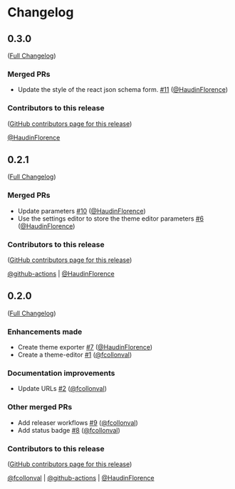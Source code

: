 # Changelog

<!-- <START NEW CHANGELOG ENTRY> -->

## 0.3.0

([Full Changelog](https://github.com/jupyterlab-contrib/jupyterlab-theme-editor/compare/v0.2.1...d18e1d4b15caefb361ce57107b55a3ab4aa8c7fc))

### Merged PRs

- Update the style of the react json schema form. [#11](https://github.com/jupyterlab-contrib/jupyterlab-theme-editor/pull/11) ([@HaudinFlorence](https://github.com/HaudinFlorence))

### Contributors to this release

([GitHub contributors page for this release](https://github.com/jupyterlab-contrib/jupyterlab-theme-editor/graphs/contributors?from=2023-03-21&to=2023-03-23&type=c))

[@HaudinFlorence](https://github.com/search?q=repo%3Ajupyterlab-contrib%2Fjupyterlab-theme-editor+involves%3AHaudinFlorence+updated%3A2023-03-21..2023-03-23&type=Issues)

<!-- <END NEW CHANGELOG ENTRY> -->

## 0.2.1

([Full Changelog](https://github.com/jupyterlab-contrib/jupyterlab-theme-editor/compare/v0.2.0...c7140a1b4df0a6c2ba493a2787addc187bfa4c25))

### Merged PRs

- Update parameters [#10](https://github.com/jupyterlab-contrib/jupyterlab-theme-editor/pull/10) ([@HaudinFlorence](https://github.com/HaudinFlorence))
- Use the settings editor to store the theme editor parameters [#6](https://github.com/jupyterlab-contrib/jupyterlab-theme-editor/pull/6) ([@HaudinFlorence](https://github.com/HaudinFlorence))

### Contributors to this release

([GitHub contributors page for this release](https://github.com/jupyterlab-contrib/jupyterlab-theme-editor/graphs/contributors?from=2023-03-09&to=2023-03-21&type=c))

[@github-actions](https://github.com/search?q=repo%3Ajupyterlab-contrib%2Fjupyterlab-theme-editor+involves%3Agithub-actions+updated%3A2023-03-09..2023-03-21&type=Issues) | [@HaudinFlorence](https://github.com/search?q=repo%3Ajupyterlab-contrib%2Fjupyterlab-theme-editor+involves%3AHaudinFlorence+updated%3A2023-03-09..2023-03-21&type=Issues)

## 0.2.0

([Full Changelog](https://github.com/jupyterlab-contrib/jupyterlab-theme-editor/compare/f3f699d9e0b38ceed7d7203a7f0d74aa13948f91...accf396092a3be78d2014af377adbfb0cab7d197))

### Enhancements made

- Create theme exporter [#7](https://github.com/jupyterlab-contrib/jupyterlab-theme-editor/pull/7) ([@HaudinFlorence](https://github.com/HaudinFlorence))
- Create a theme-editor [#1](https://github.com/jupyterlab-contrib/jupyterlab-theme-editor/pull/1) ([@fcollonval](https://github.com/fcollonval))

### Documentation improvements

- Update URLs [#2](https://github.com/jupyterlab-contrib/jupyterlab-theme-editor/pull/2) ([@fcollonval](https://github.com/fcollonval))

### Other merged PRs

- Add releaser workflows [#9](https://github.com/jupyterlab-contrib/jupyterlab-theme-editor/pull/9) ([@fcollonval](https://github.com/fcollonval))
- Add status badge [#8](https://github.com/jupyterlab-contrib/jupyterlab-theme-editor/pull/8) ([@fcollonval](https://github.com/fcollonval))

### Contributors to this release

([GitHub contributors page for this release](https://github.com/jupyterlab-contrib/jupyterlab-theme-editor/graphs/contributors?from=2022-09-22&to=2023-03-09&type=c))

[@fcollonval](https://github.com/search?q=repo%3Ajupyterlab-contrib%2Fjupyterlab-theme-editor+involves%3Afcollonval+updated%3A2022-09-22..2023-03-09&type=Issues) | [@github-actions](https://github.com/search?q=repo%3Ajupyterlab-contrib%2Fjupyterlab-theme-editor+involves%3Agithub-actions+updated%3A2022-09-22..2023-03-09&type=Issues) | [@HaudinFlorence](https://github.com/search?q=repo%3Ajupyterlab-contrib%2Fjupyterlab-theme-editor+involves%3AHaudinFlorence+updated%3A2022-09-22..2023-03-09&type=Issues)
